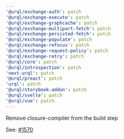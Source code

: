 ```yaml
---
'@urql/exchange-auth': patch
'@urql/exchange-execute': patch
'@urql/exchange-graphcache': patch
'@urql/exchange-multipart-fetch': patch
'@urql/exchange-persisted-fetch': patch
'@urql/exchange-populate': patch
'@urql/exchange-refocus': patch
'@urql/exchange-request-policy': patch
'@urql/exchange-retry': patch
'@urql/core': patch
'@urql/introspection': patch
'next-urql': patch
'@urql/preact': patch
'urql': patch
'@urql/storybook-addon': patch
'@urql/svelte': patch
'@urql/vue': patch
---
```


Remove closure-compiler from the build step

See: [#1570](https://github.com/FormidableLabs/urql/pull/1570)
